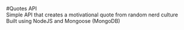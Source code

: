 #Quotes API  <br />
Simple API that creates a motivational quote from random nerd culture  <br />
Built using NodeJS and Mongoose (MongoDB)
